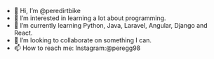 - 👋 Hi, I’m @peredirtbike
- 👀 I’m interested in learning a lot about programming.
- 🌱 I’m currently learning Python, Java, Laravel, Angular, Django and React.
- 💞️ I’m looking to collaborate on something I can.
- 📫 How to reach me:
      Instagram:@peregg98

<!---
peredirtbike/peredirtbike is a ✨ special ✨ repository because its `README.md` (this file) appears on your GitHub profile.
You can click the Preview link to take a look at your changes.
--->
